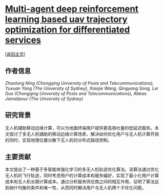 # [Multi-agent deep reinforcement learning based uav trajectory optimization for differentiated services](https://doi.org/10.1109/TMC.2023.3312276)

\[[返回主页](../../README.md)\]

## 作者信息
*Zhaolong Ning (Chongqing University of Posts and Telecommunications), Yuxuan Yang (The University of Sydney), Xiaojie Wang, Qingyang Song, Lei Guo (Chongqing University of Posts and Telecommunications), Abbas Jamalipour (The University of Sydney)*

## 研究背景
无人机辅助移动边缘计算，可以为地面终端用户提供更高吞吐量的低延迟服务。本文探讨了多无人机辅助的移动边缘计算场景，解决如何优化用户与无人机计算开销的同时，实现地理位置分散下无人机的分布式路径控制。

## 主要贡献
本文提出了一种基于多智能体强化学习的多无人机轨迹优化算法。该算法通过优化无人机的飞行轨迹，同时考虑用户的计算成本和服务偏好，实现了最小化用户计算成本和无人机长期计算成本。通过分析服务供应商之间的相互作用，证明了算法达到纳什均衡的条件和唯一性，从而同时解决用户与无人机两个子优化问题。